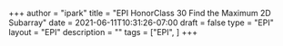 +++
author = "ipark"
title = "EPI HonorClass 30 Find the Maximum 2D Subarray"
date =  2021-06-11T10:31:26-07:00
draft =  false
type = "EPI"
layout = "EPI"
description = ""
tags = ["EPI", 
]
+++

